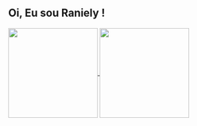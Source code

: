 ##  Oi, Eu sou Raniely !

<a href="https://github.com/ranielyxs/github-readme-stats">
  <img height=180 align="center" src="https://github-readme-stats.vercel.app/api?username=ranielyxs&show_icons=true&theme=radical" />
</a>
<a href="https://github.com/ranielyxs/convoychat">
  <img height=180 align="center" src="https://github-readme-stats.vercel.app/api/top-langs?username=ranielyxs&layout=compact&langs_count=8&card_width=320" />
</a>
